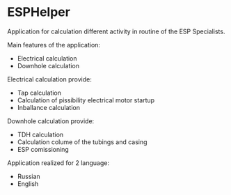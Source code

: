 # ESPHelper
<p style="text-align: left;">Application for calculation different activity in routine of the ESP Specialists.</p>
<p style="text-align: left;">Main features of the application:</p>
<ul>
<li style="text-align: left;">Electrical calculation</li>
<li style="text-align: left;">Downhole calculation</li>
</ul>
<p>Electrical calculation provide:</p>
<ul>
<li>Tap calculation</li>
<li>Calculation of pissibility electrical motor startup</li>
<li>Inballance calculation</li>
</ul>
<p></p>
<p>Downhole calculation provide:</p>
<ul>
<li>TDH calculation</li>
<li>Calculation colume of the tubings and casing</li>
<li>ESP comissioning</li>
</ul>
<p>Application realized for 2 language:</p>
<ul>
<li>Russian</li>
<li>English</li>
</ul>
<p></p>

